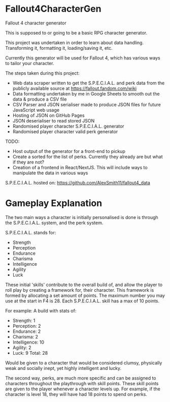 # Fallout4CharacterGen

Fallout 4 character generator

This is supposed to or going to be a basic RPG character generator.

This project was undertaken in order to learn about data handling. Transforming it, formatting it, loading/saving it, etc.

Currently this generator will be used for Fallout 4, which has various ways to tailor your character.

The steps taken during this project:

- Web data scraper written to get the S.P.E.C.I.A.L. and perk data from the publicly available source at https://fallout.fandom.com/wiki
- Data formatting undertaken by me in Google Sheets to smooth out the data & produce a CSV file
- CSV Parser and JSON serialiser made to produce JSON files for future JavaScript web usage
- Hosting of JSON on GitHub Pages
- JSON deserialiser to read stored JSON
- Randomised player character S.P.E.C.I.A.L. generator
- Randomised player character valid perk generator

TODO:

- Host output of the generator for a front-end to pickup
- Create a sorted for the list of perks. Currently they already are but what if they are not?  
- Creation of a frontend in React/NextJS. This will include ways to manipulate the data in various ways

S.P.E.C.I.A.L. hosted on: https://github.com/AlexSmith11/fallout4_data

# Gameplay Explanation

The two main ways a character is initially personalised is done is through the S.P.E.C.I.A.L. system, and the perk system.

S.P.E.C.I.A.L. stands for:

- Strength
- Perception
- Endurance
- Charisma
- Intelligence
- Agility
- Luck

These initial 'skills' contribute to the overall build of, and allow the player to roll play by creating
a framework for, their character. This framework is formed by allocating a set amount of points. The maximum
number you may use at the start in F4 is 28. Each S.P.E.C.I.A.L. skill has a max of 10 points.

For example: A build with stats of:

- Strength: 1
- Perception: 2
- Endurance: 2
- Charisma: 2
- Intelligence: 10
- Agility: 2
- Luck: 9
  Total: 28

Would be given to a character that would be considered clumsy, physically weak and socially inept, yet highly intelligent and lucky.

The second way, perks, are much more specific and can be assigned to characters throughout the playthrough with skill points.
These skill points are given to the player whenever a character levels up.
For example, if the character is level 18, they will have had 18 points to spend on perks.
